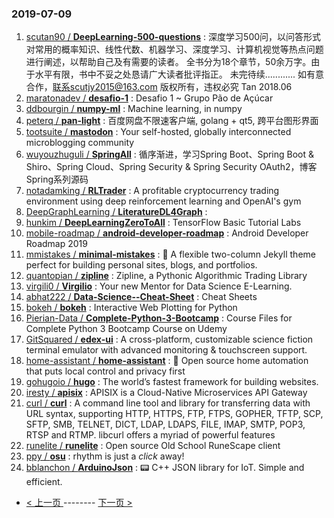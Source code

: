### 2019-07-09 
1. [scutan90 / **DeepLearning-500-questions**](https://github.com/scutan90/DeepLearning-500-questions) : 深度学习500问，以问答形式对常用的概率知识、线性代数、机器学习、深度学习、计算机视觉等热点问题进行阐述，以帮助自己及有需要的读者。 全书分为18个章节，50余万字。由于水平有限，书中不妥之处恳请广大读者批评指正。 未完待续............ 如有意合作，联系scutjy2015@163.com 版权所有，违权必究 Tan 2018.06
1. [maratonadev / **desafio-1**](https://github.com/maratonadev/desafio-1) : Desafio 1 ~ Grupo Pão de Açúcar
1. [ddbourgin / **numpy-ml**](https://github.com/ddbourgin/numpy-ml) : Machine learning, in numpy
1. [peterq / **pan-light**](https://github.com/peterq/pan-light) : 百度网盘不限速客户端, golang + qt5, 跨平台图形界面
1. [tootsuite / **mastodon**](https://github.com/tootsuite/mastodon) : Your self-hosted, globally interconnected microblogging community
1. [wuyouzhuguli / **SpringAll**](https://github.com/wuyouzhuguli/SpringAll) : 循序渐进，学习Spring Boot、Spring Boot & Shiro、Spring Cloud、Spring Security & Spring Security OAuth2，博客Spring系列源码
1. [notadamking / **RLTrader**](https://github.com/notadamking/RLTrader) : A profitable cryptocurrency trading environment using deep reinforcement learning and OpenAI's gym
1. [DeepGraphLearning / **LiteratureDL4Graph**](https://github.com/DeepGraphLearning/LiteratureDL4Graph) : 
1. [hunkim / **DeepLearningZeroToAll**](https://github.com/hunkim/DeepLearningZeroToAll) : TensorFlow Basic Tutorial Labs
1. [mobile-roadmap / **android-developer-roadmap**](https://github.com/mobile-roadmap/android-developer-roadmap) : Android Developer Roadmap 2019
1. [mmistakes / **minimal-mistakes**](https://github.com/mmistakes/minimal-mistakes) : 📐 A flexible two-column Jekyll theme perfect for building personal sites, blogs, and portfolios.
1. [quantopian / **zipline**](https://github.com/quantopian/zipline) : Zipline, a Pythonic Algorithmic Trading Library
1. [virgili0 / **Virgilio**](https://github.com/virgili0/Virgilio) : Your new Mentor for Data Science E-Learning.
1. [abhat222 / **Data-Science--Cheat-Sheet**](https://github.com/abhat222/Data-Science--Cheat-Sheet) : Cheat Sheets
1. [bokeh / **bokeh**](https://github.com/bokeh/bokeh) : Interactive Web Plotting for Python
1. [Pierian-Data / **Complete-Python-3-Bootcamp**](https://github.com/Pierian-Data/Complete-Python-3-Bootcamp) : Course Files for Complete Python 3 Bootcamp Course on Udemy
1. [GitSquared / **edex-ui**](https://github.com/GitSquared/edex-ui) : A cross-platform, customizable science fiction terminal emulator with advanced monitoring & touchscreen support.
1. [home-assistant / **home-assistant**](https://github.com/home-assistant/home-assistant) : 🏡 Open source home automation that puts local control and privacy first
1. [gohugoio / **hugo**](https://github.com/gohugoio/hugo) : The world’s fastest framework for building websites.
1. [iresty / **apisix**](https://github.com/iresty/apisix) : APISIX is a Cloud-Native Microservices API Gateway
1. [curl / **curl**](https://github.com/curl/curl) : A command line tool and library for transferring data with URL syntax, supporting HTTP, HTTPS, FTP, FTPS, GOPHER, TFTP, SCP, SFTP, SMB, TELNET, DICT, LDAP, LDAPS, FILE, IMAP, SMTP, POP3, RTSP and RTMP. libcurl offers a myriad of powerful features
1. [runelite / **runelite**](https://github.com/runelite/runelite) : Open source Old School RuneScape client
1. [ppy / **osu**](https://github.com/ppy/osu) : rhythm is just a *click* away!
1. [bblanchon / **ArduinoJson**](https://github.com/bblanchon/ArduinoJson) : 📟 C++ JSON library for IoT. Simple and efficient. 

- [ < 上一页 ](https://github.com/able8/github-trending-daily-record/blob/master/2019-07-08.md) -------- [ 下一页 > ](https://github.com/able8/github-trending-daily-record/blob/master/2019-07-10.md)